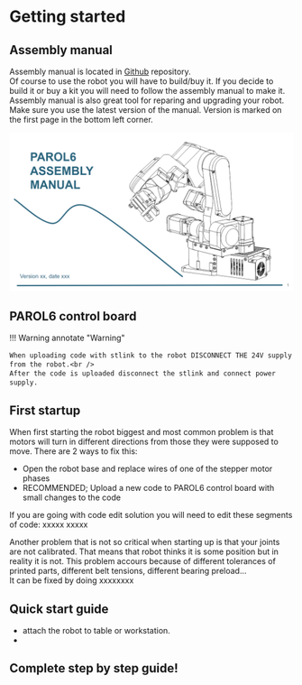 # Getting started

## Assembly manual

Assembly manual is located in [Github](https://www.mkdocs.org) repository. <br />
Of course to use the robot you will have to build/buy it. If you decide to build it or buy a kit you will need to follow the assembly manual to make it. Assembly manual is also great tool for reparing and upgrading your robot. Make sure you use the latest version of the manual. Version is marked on the first page in the bottom left corner.

<p align="center">
<img src="../assets/manual.png" alt="drawing" width="800"/> <br />
</p>

## PAROL6 control board 

!!! Warning annotate "Warning"

    When uploading code with stlink to the robot DISCONNECT THE 24V supply from the robot.<br />
    After the code is uploaded disconnect the stlink and connect power supply. 


## First startup

When first starting the robot biggest and most common problem is that motors will turn in different directions from those they were supposed to move. There are 2 ways to fix this: <br />
* Open the robot base and replace wires of one of the stepper motor phases <br />
* RECOMMENDED; Upload a new code to PAROL6 control board with small changes to the code

If you are going with code edit solution you will need to edit these segments of code:
xxxxx
xxxxx

Another problem that is not so critical when starting up is that your joints are not calibrated. That means that robot thinks it is some position but in reality it is not. This problem accours because of different tolerances of printed parts, different belt tensions, different bearing preload... <br />
It can be fixed by doing xxxxxxxx


## Quick start guide

* attach the robot to table or workstation.
* 

## Complete step by step guide!